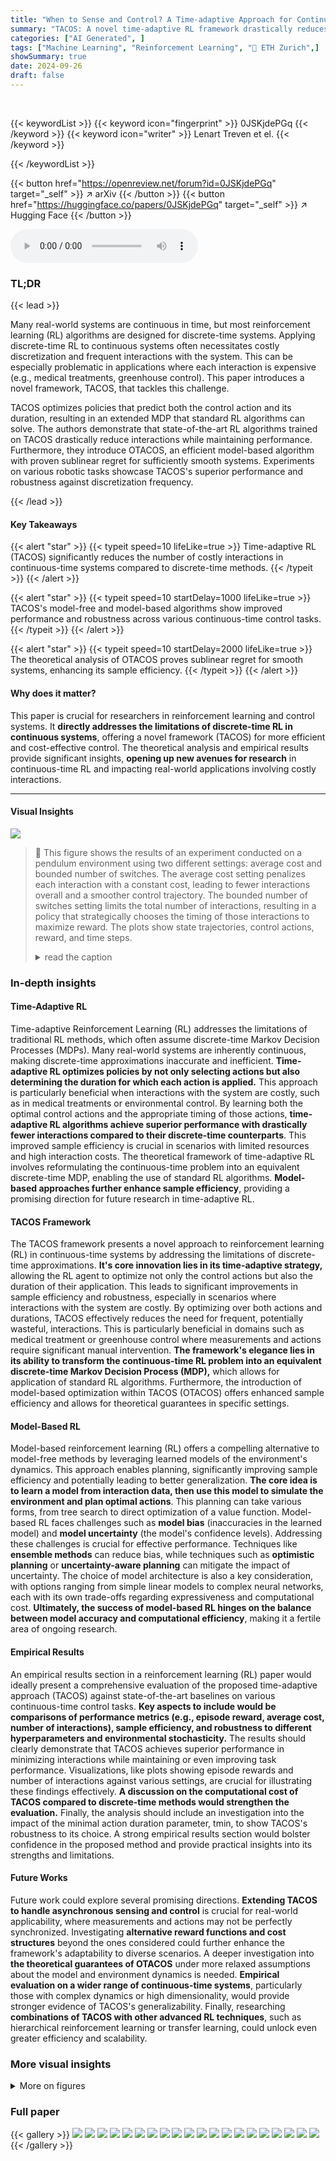 ```yaml
---
title: "When to Sense and Control? A Time-adaptive Approach for Continuous-Time RL"
summary: "TACOS: A novel time-adaptive RL framework drastically reduces interactions in continuous-time systems while improving performance, offering both model-free and model-based algorithms."
categories: ["AI Generated", ]
tags: ["Machine Learning", "Reinforcement Learning", "🏢 ETH Zurich",]
showSummary: true
date: 2024-09-26
draft: false
---
```


<br>

{{< keywordList >}}
{{< keyword icon="fingerprint" >}} 0JSKjdePGq {{< /keyword >}}
{{< keyword icon="writer" >}} Lenart Treven et el. {{< /keyword >}}
 
{{< /keywordList >}}

{{< button href="https://openreview.net/forum?id=0JSKjdePGq" target="_self" >}}
↗ arXiv
{{< /button >}}
{{< button href="https://huggingface.co/papers/0JSKjdePGq" target="_self" >}}
↗ Hugging Face
{{< /button >}}



<audio controls>
    <source src="https://ai-paper-reviewer.com/0JSKjdePGq/podcast.wav" type="audio/wav">
    Your browser does not support the audio element.
</audio>


### TL;DR


{{< lead >}}

Many real-world systems are continuous in time, but most reinforcement learning (RL) algorithms are designed for discrete-time systems. Applying discrete-time RL to continuous systems often necessitates costly discretization and frequent interactions with the system. This can be especially problematic in applications where each interaction is expensive (e.g., medical treatments, greenhouse control). This paper introduces a novel framework, TACOS, that tackles this challenge. 

TACOS optimizes policies that predict both the control action and its duration, resulting in an extended MDP that standard RL algorithms can solve.  The authors demonstrate that state-of-the-art RL algorithms trained on TACOS drastically reduce interactions while maintaining performance.  Furthermore, they introduce OTACOS, an efficient model-based algorithm with proven sublinear regret for sufficiently smooth systems.  Experiments on various robotic tasks showcase TACOS's superior performance and robustness against discretization frequency.

{{< /lead >}}


#### Key Takeaways

{{< alert "star" >}}
{{< typeit speed=10 lifeLike=true >}} Time-adaptive RL (TACOS) significantly reduces the number of costly interactions in continuous-time systems compared to discrete-time methods. {{< /typeit >}}
{{< /alert >}}

{{< alert "star" >}}
{{< typeit speed=10 startDelay=1000 lifeLike=true >}} TACOS's model-free and model-based algorithms show improved performance and robustness across various continuous-time control tasks. {{< /typeit >}}
{{< /alert >}}

{{< alert "star" >}}
{{< typeit speed=10 startDelay=2000 lifeLike=true >}} The theoretical analysis of OTACOS proves sublinear regret for smooth systems, enhancing its sample efficiency. {{< /typeit >}}
{{< /alert >}}

#### Why does it matter?
This paper is crucial for researchers in reinforcement learning and control systems.  It **directly addresses the limitations of discrete-time RL in continuous systems**, offering a novel framework (TACOS) for more efficient and cost-effective control.  The theoretical analysis and empirical results provide significant insights, **opening up new avenues for research** in continuous-time RL and impacting real-world applications involving costly interactions.

------
#### Visual Insights



![](https://ai-paper-reviewer.com/0JSKjdePGq/figures_3_1.jpg)

> 🔼 This figure shows the results of an experiment conducted on a pendulum environment using two different settings: average cost and bounded number of switches.  The average cost setting penalizes each interaction with a constant cost, leading to fewer interactions overall and a smoother control trajectory. The bounded number of switches setting limits the total number of interactions, resulting in a policy that strategically chooses the timing of those interactions to maximize reward. The plots show state trajectories, control actions, reward, and time steps.
> <details>
> <summary>read the caption</summary>
> Figure 1: Experiment on the Pendulum environment for the average cost and a bounded number of switches setting.
> </details>







### In-depth insights


#### Time-Adaptive RL
Time-adaptive Reinforcement Learning (RL) addresses the limitations of traditional RL methods, which often assume discrete-time Markov Decision Processes (MDPs).  Many real-world systems are inherently continuous, making discrete-time approximations inaccurate and inefficient.  **Time-adaptive RL optimizes policies by not only selecting actions but also determining the duration for which each action is applied.** This approach is particularly beneficial when interactions with the system are costly, such as in medical treatments or environmental control.  By learning both the optimal control actions and the appropriate timing of those actions, **time-adaptive RL algorithms achieve superior performance with drastically fewer interactions compared to their discrete-time counterparts**.  This improved sample efficiency is crucial in scenarios with limited resources and high interaction costs. The theoretical framework of time-adaptive RL involves reformulating the continuous-time problem into an equivalent discrete-time MDP, enabling the use of standard RL algorithms.  **Model-based approaches further enhance sample efficiency**, providing a promising direction for future research in time-adaptive RL.

#### TACOS Framework
The TACOS framework presents a novel approach to reinforcement learning (RL) in continuous-time systems by addressing the limitations of discrete-time approximations.  **It's core innovation lies in its time-adaptive strategy,** allowing the RL agent to optimize not only the control actions but also the duration of their application. This leads to significant improvements in sample efficiency and robustness, especially in scenarios where interactions with the system are costly. By optimizing over both actions and durations, TACOS effectively reduces the need for frequent, potentially wasteful, interactions. This is particularly beneficial in domains such as medical treatment or greenhouse control where measurements and actions require significant manual intervention.  **The framework's elegance lies in its ability to transform the continuous-time RL problem into an equivalent discrete-time Markov Decision Process (MDP),** which allows for application of standard RL algorithms.  Furthermore, the introduction of model-based optimization within TACOS (OTACOS) offers enhanced sample efficiency and allows for theoretical guarantees in specific settings.

#### Model-Based RL
Model-based reinforcement learning (RL) offers a compelling alternative to model-free methods by leveraging learned models of the environment's dynamics.  This approach enables planning, significantly improving sample efficiency and potentially leading to better generalization. **The core idea is to learn a model from interaction data, then use this model to simulate the environment and plan optimal actions**.  This planning can take various forms, from tree search to direct optimization of a value function.  Model-based RL faces challenges such as **model bias** (inaccuracies in the learned model) and **model uncertainty** (the model's confidence levels).  Addressing these challenges is crucial for effective performance.  Techniques like **ensemble methods** can reduce bias, while techniques such as **optimistic planning** or **uncertainty-aware planning** can mitigate the impact of uncertainty.  The choice of model architecture is also a key consideration, with options ranging from simple linear models to complex neural networks, each with its own trade-offs regarding expressiveness and computational cost.   **Ultimately, the success of model-based RL hinges on the balance between model accuracy and computational efficiency**, making it a fertile area of ongoing research.

#### Empirical Results
An empirical results section in a reinforcement learning (RL) paper would ideally present a comprehensive evaluation of the proposed time-adaptive approach (TACOS) against state-of-the-art baselines on various continuous-time control tasks.  **Key aspects to include would be comparisons of performance metrics (e.g., episode reward, average cost, number of interactions), sample efficiency, and robustness to different hyperparameters and environmental stochasticity.**  The results should clearly demonstrate that TACOS achieves superior performance in minimizing interactions while maintaining or even improving task performance.  Visualizations, like plots showing episode rewards and number of interactions against various settings, are crucial for illustrating these findings effectively.  **A discussion on the computational cost of TACOS compared to discrete-time methods would strengthen the evaluation.** Finally, the analysis should include an investigation into the impact of the minimal action duration parameter, tmin, to show TACOS's robustness to its choice. A strong empirical results section would bolster confidence in the proposed method and provide practical insights into its strengths and limitations.

#### Future Works
Future work could explore several promising directions.  **Extending TACOS to handle asynchronous sensing and control** is crucial for real-world applicability, where measurements and actions may not be perfectly synchronized.  Investigating **alternative reward functions and cost structures** beyond the ones considered could further enhance the framework's adaptability to diverse scenarios.  A deeper investigation into **the theoretical guarantees of OTACOS** under more relaxed assumptions about the model and environment dynamics is needed.  **Empirical evaluation on a wider range of continuous-time systems**, particularly those with complex dynamics or high dimensionality, would provide stronger evidence of TACOS's generalizability. Finally, researching **combinations of TACOS with other advanced RL techniques**, such as hierarchical reinforcement learning or transfer learning, could unlock even greater efficiency and scalability.


### More visual insights

<details>
<summary>More on figures
</summary>


![](https://ai-paper-reviewer.com/0JSKjdePGq/figures_3_2.jpg)

> 🔼 This figure shows the results of experiments conducted on a pendulum swing-up task using two different settings: average cost and bounded number of switches.  The plots illustrate the state (cos(θ), sin(θ)), action, running reward, and time for action, over time for each setting. The average cost setting shows a significant reduction in the number of interactions, while the bounded number of switches setting demonstrates that the task can still be solved with a limited number of interactions.
> <details>
> <summary>read the caption</summary>
> Figure 1: Experiment on the Pendulum environment for the average cost and a bounded number of switches setting.
> </details>



![](https://ai-paper-reviewer.com/0JSKjdePGq/figures_4_1.jpg)

> 🔼 This figure compares the performance of TACOS against an equidistant time discretization baseline for three different tasks: Greenhouse Temperature Tracking, Pendulum Swing-up, and Pendulum Swing-down.  The x-axis represents the number of interactions, and the y-axis shows the episode reward.  The solid lines represent TACOS, and the dashed lines represent the equidistant baseline.  The shaded regions indicate the standard deviation across multiple runs. The results clearly show that TACOS achieves significantly higher rewards than the baseline, especially when the number of interactions (K) is small, highlighting its efficiency in reducing interactions while maintaining or improving performance.
> <details>
> <summary>read the caption</summary>
> Figure 2: We study the effects of the bound on interactions K on the performance of the agent. TACOS performs significantly better than equidistant discretization, especially for small values of K.
> </details>



![](https://ai-paper-reviewer.com/0JSKjdePGq/figures_4_2.jpg)

> 🔼 This figure presents the results of experiments evaluating the effect of interaction cost and environment stochasticity on the performance of the TACOS algorithm. The first row shows the impact of increasing interaction cost (C) on both the episode reward and the number of interactions for the Pendulum Swing-up and Greenhouse Temperature Tracking tasks.  The second row displays the influence of increasing environment stochasticity (magnitude of g*) on the same metrics, revealing how the algorithm adapts to more challenging scenarios.  The shaded regions represent the standard deviation across multiple experimental runs.
> <details>
> <summary>read the caption</summary>
> Figure 3: Effect of interaction cost (first row) and environment stochasticity (second row) on the number of interactions and episode reward for the Pendulum and Greenhouse tasks.
> </details>



![](https://ai-paper-reviewer.com/0JSKjdePGq/figures_5_1.jpg)

> 🔼 The figure compares the performance of different RL algorithms, including SAC-TACOS, on various robotic tasks across different interaction frequencies. The top row shows how the performance changes with respect to the minimum time between interactions (tmin), while the bottom row visualizes the trade-off between episode reward and physical time.
> <details>
> <summary>read the caption</summary>
> Figure 4: We compare the performance of TACOS in combination with SAC and PPO with the standard SAC algorithm and SAC with more compute (SAC-MC) over a range of values for tmin (first row). In the second row, we plot the episode reward versus the physical time in seconds spent in the environment for SAC-TACOS, SAC, and SAC-MC for a specific evaluation frequency 1/teval. We exclude PPO-TACOS in this plot as it, being on-policy, requires significantly more samples than the off-policy methods. While all methods perform equally well for standard discretization (denoted with 1/t*), our method is robust to interaction frequency and does not suffer a performance drop when we decrease tmin.
> </details>



![](https://ai-paper-reviewer.com/0JSKjdePGq/figures_7_1.jpg)

> 🔼 This figure compares the performance of the OTACOS algorithm against other model-based reinforcement learning methods (PETS-TACOS and MEAN-TACOS) and a model-free method (SAC-TACOS) on two robotic control tasks: pendulum swing-up and RC car driving.  The results show the episodic rewards (averaged over five runs) over the number of episodes.  Shaded areas indicate the standard error of the mean.  OTACOS demonstrates superior sample efficiency compared to baselines, reaching higher rewards more quickly.
> <details>
> <summary>read the caption</summary>
> Figure 5: We run OTACOS on the pendulum and RC car environment. We report the achieved rewards averaged over five different seeds with one standard error.
> </details>



![](https://ai-paper-reviewer.com/0JSKjdePGq/figures_23_1.jpg)

> 🔼 This figure shows the results of experiments conducted on a pendulum swing-up task using two different settings: one with a constant cost for each interaction, and another with a fixed, limited number of interactions.  The plots illustrate the state (cosine and sine of the angle), action (torque), running reward, and time for each action for both settings.  The figure demonstrates that the proposed method effectively reduces the number of interactions needed to achieve successful control. (a) shows significant reduction in interaction numbers by adding a constant interaction cost, demonstrating effective control with minimal intervention. (b) shows the ability to successfully solve the task even with a drastically reduced number of interactions (K=5).
> <details>
> <summary>read the caption</summary>
> Figure 1: Experiment on the Pendulum environment for the average cost and a bounded number of switches setting.
> </details>



![](https://ai-paper-reviewer.com/0JSKjdePGq/figures_24_1.jpg)

> 🔼 This figure presents the results of an experiment on a pendulum swing-up task using two different settings: average cost and bounded number of switches.  The top row (a) shows the results for the average cost setting, where the policy learns to reduce the number of interactions from 200 to 24 by applying maximal torque for longer durations initially and switching the controller more frequently near the equilibrium position. The bottom row (b) illustrates the bounded number of interactions setting (K=5), where the policy successfully solves the task with a limited number of interactions, demonstrating adaptability of the approach.
> <details>
> <summary>read the caption</summary>
> Figure 1: Experiment on the Pendulum environment for the average cost and a bounded number of switches setting.
> </details>



</details>






### Full paper

{{< gallery >}}
<img src="https://ai-paper-reviewer.com/0JSKjdePGq/1.png" class="grid-w50 md:grid-w33 xl:grid-w25" />
<img src="https://ai-paper-reviewer.com/0JSKjdePGq/2.png" class="grid-w50 md:grid-w33 xl:grid-w25" />
<img src="https://ai-paper-reviewer.com/0JSKjdePGq/3.png" class="grid-w50 md:grid-w33 xl:grid-w25" />
<img src="https://ai-paper-reviewer.com/0JSKjdePGq/4.png" class="grid-w50 md:grid-w33 xl:grid-w25" />
<img src="https://ai-paper-reviewer.com/0JSKjdePGq/5.png" class="grid-w50 md:grid-w33 xl:grid-w25" />
<img src="https://ai-paper-reviewer.com/0JSKjdePGq/6.png" class="grid-w50 md:grid-w33 xl:grid-w25" />
<img src="https://ai-paper-reviewer.com/0JSKjdePGq/7.png" class="grid-w50 md:grid-w33 xl:grid-w25" />
<img src="https://ai-paper-reviewer.com/0JSKjdePGq/8.png" class="grid-w50 md:grid-w33 xl:grid-w25" />
<img src="https://ai-paper-reviewer.com/0JSKjdePGq/9.png" class="grid-w50 md:grid-w33 xl:grid-w25" />
<img src="https://ai-paper-reviewer.com/0JSKjdePGq/10.png" class="grid-w50 md:grid-w33 xl:grid-w25" />
<img src="https://ai-paper-reviewer.com/0JSKjdePGq/11.png" class="grid-w50 md:grid-w33 xl:grid-w25" />
<img src="https://ai-paper-reviewer.com/0JSKjdePGq/12.png" class="grid-w50 md:grid-w33 xl:grid-w25" />
<img src="https://ai-paper-reviewer.com/0JSKjdePGq/13.png" class="grid-w50 md:grid-w33 xl:grid-w25" />
<img src="https://ai-paper-reviewer.com/0JSKjdePGq/14.png" class="grid-w50 md:grid-w33 xl:grid-w25" />
<img src="https://ai-paper-reviewer.com/0JSKjdePGq/15.png" class="grid-w50 md:grid-w33 xl:grid-w25" />
<img src="https://ai-paper-reviewer.com/0JSKjdePGq/16.png" class="grid-w50 md:grid-w33 xl:grid-w25" />
<img src="https://ai-paper-reviewer.com/0JSKjdePGq/17.png" class="grid-w50 md:grid-w33 xl:grid-w25" />
<img src="https://ai-paper-reviewer.com/0JSKjdePGq/18.png" class="grid-w50 md:grid-w33 xl:grid-w25" />
<img src="https://ai-paper-reviewer.com/0JSKjdePGq/19.png" class="grid-w50 md:grid-w33 xl:grid-w25" />
<img src="https://ai-paper-reviewer.com/0JSKjdePGq/20.png" class="grid-w50 md:grid-w33 xl:grid-w25" />
{{< /gallery >}}